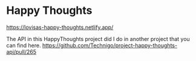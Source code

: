 # Happy Thoughts

https://lovisas-happy-thoughts.netlify.app/

The API in this HappyThoughts project did I do in another project that you can find here.
https://github.com/Technigo/project-happy-thoughts-api/pull/265

